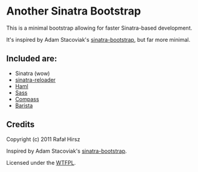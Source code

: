 # Another Sinatra Bootstrap #
This is a minimal bootstrap allowing for faster Sinatra-based development.

It's inspired by Adam Stacoviak's [sinatra-bootstrap](https://github.com/adamstac/sinatra-bootstrap), but far more minimal.

## Included are: ##
* Sinatra (wow)
* [sinatra-reloader](https://github.com/rkh/sinatra-reloader)
* [Haml](http://haml-lang.com/)
* [Sass](http://sass-lang.com/)
* [Compass](http://compass-style.org/)
* [Barista](https://github.com/Sutto/barista)

## Credits ##
Copyright (c) 2011 Rafał Hirsz

Inspired by Adam Stacoviak's [sinatra-bootstrap](https://github.com/adamstac/sinatra-bootstrap).

Licensed under the [WTFPL](http://sam.zoy.org/wtfpl/).